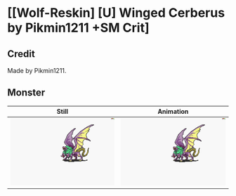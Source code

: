 # [\[Wolf-Reskin\] \[U\] Winged Cerberus by Pikmin1211 +SM Crit]

## Credit

Made by Pikmin1211.
	
## Monster

| Still | Animation |
| :---: | :-------: |
| ![Monster still](./Monster_000.png) | ![Monster animation](./Monster.gif) |
